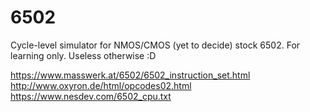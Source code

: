# 6502
Cycle-level simulator for NMOS/CMOS (yet to decide) stock 6502. For learning only. Useless otherwise :D 

https://www.masswerk.at/6502/6502_instruction_set.html
http://www.oxyron.de/html/opcodes02.html
https://www.nesdev.com/6502_cpu.txt